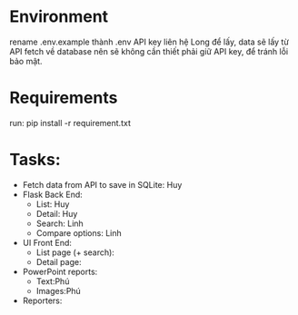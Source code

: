 # Environment
rename .env.example thành .env
API key liên hệ Long để lấy, data sẽ lấy từ API fetch về database nên sẽ không cần thiết phải giữ API key, để tránh lỗi bảo mật.

# Requirements
run:
pip install -r requirement.txt 

# Tasks:
- Fetch data from API to save in SQLite: Huy
- Flask Back End:
    + List: Huy
    + Detail: Huy
    + Search: Linh
    + Compare options: Linh
- UI Front End:
    + List page (+ search):
    + Detail page:
- PowerPoint reports:
    + Text:Phú
    + Images:Phú
- Reporters:
